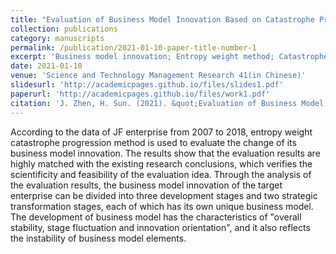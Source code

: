 ```yaml
---
title: "Evaluation of Business Model Innovation Based on Catastrophe Progression and Entropy Method:Taking JF Enterprise as the Example"
collection: publications
category: manuscripts
permalink: /publication/2021-01-10-paper-title-number-1
excerpt: 'Business model innovation; Entropy weight method; Catastrophe progression method; Innovation evaluation'
date: 2021-01-10
venue: 'Science and Technology Management Research 41(in Chinese)'
slidesurl: 'http://academicpages.github.io/files/slides1.pdf'
paperurl: 'http://academicpages.github.io/files/work1.pdf'
citation: 'J. Zhen, H. Sun. (2021). &quot;Evaluation of Business Model Innovation Based on Catastrophe Progression and Entropy Method:Taking JF Enterprise as the Example.&quot; <i>Science and Technology Management Research (in Chinese)</i>. 41(1).'
---
```


According to the data of JF enterprise from 2007 to 2018, entropy weight catastrophe progression method is used to evaluate the change of its business model innovation. The results show that the evaluation results are highly matched with the existing research conclusions, which verifies the scientificity and feasibility of the evaluation idea. Through the analysis of the evaluation results, the business model innovation of the target enterprise can be divided into three development stages and two strategic transformation stages, each of which has its own unique business model. The development of business model has the characteristics of "overall stability, stage fluctuation and innovation orientation", and it also reflects the instability of business model elements.
